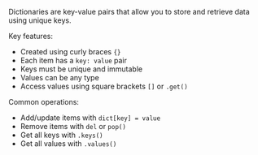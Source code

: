 Dictionaries are key-value pairs that allow you to store and retrieve data using unique keys.

Key features:

- Created using curly braces `{}`
- Each item has a `key: value` pair
- Keys must be unique and immutable
- Values can be any type
- Access values using square brackets `[]` or `.get()`

Common operations:

- Add/update items with `dict[key] = value`
- Remove items with `del` or `pop()`
- Get all keys with `.keys()`
- Get all values with `.values()` 
